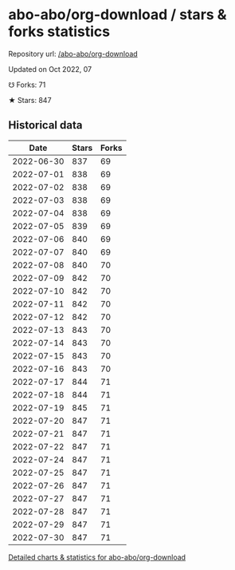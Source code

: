 # abo-abo/org-download / stars & forks statistics

Repository url: [/abo-abo/org-download](https://github.com/abo-abo/org-download)

Updated on Oct 2022, 07

☋ Forks: 71

★ Stars: 847

## Historical data
| Date | Stars | Forks |
|------|-------|-------|
| 2022-06-30 | 837 | 69 | 
| 2022-07-01 | 838 | 69 | 
| 2022-07-02 | 838 | 69 | 
| 2022-07-03 | 838 | 69 | 
| 2022-07-04 | 838 | 69 | 
| 2022-07-05 | 839 | 69 | 
| 2022-07-06 | 840 | 69 | 
| 2022-07-07 | 840 | 69 | 
| 2022-07-08 | 840 | 70 | 
| 2022-07-09 | 842 | 70 | 
| 2022-07-10 | 842 | 70 | 
| 2022-07-11 | 842 | 70 | 
| 2022-07-12 | 842 | 70 | 
| 2022-07-13 | 843 | 70 | 
| 2022-07-14 | 843 | 70 | 
| 2022-07-15 | 843 | 70 | 
| 2022-07-16 | 843 | 70 | 
| 2022-07-17 | 844 | 71 | 
| 2022-07-18 | 844 | 71 | 
| 2022-07-19 | 845 | 71 | 
| 2022-07-20 | 847 | 71 | 
| 2022-07-21 | 847 | 71 | 
| 2022-07-22 | 847 | 71 | 
| 2022-07-24 | 847 | 71 | 
| 2022-07-25 | 847 | 71 | 
| 2022-07-26 | 847 | 71 | 
| 2022-07-27 | 847 | 71 | 
| 2022-07-28 | 847 | 71 | 
| 2022-07-29 | 847 | 71 | 
| 2022-07-30 | 847 | 71 | 


[Detailed charts & statistics for abo-abo/org-download](https://reviewgithub.com/rep/abo-abo/org-download)

